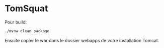 # TomSquat

Pour build:

```bash
./mvnw clean package
```

Ensuite copier le war dans le dossier webapps de votre installation Tomcat.
